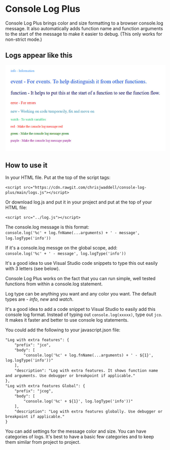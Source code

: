 # Console Log Plus

Console Log Plus brings color and size formatting to a browser console.log
message. It also automatically adds function name and function arguments to the
start of the message to make it easier to debug. (This only works for non-strict
mode.)

## Logs appear like this

![Console Log Plus log message types](https://github.com/chrisjwaddell/console-log-plus/blob/main/logs.jpg)

## How to use it

In your HTML file. Put at the top of the script tags:

```
<script src="https://cdn.rawgit.com/chrisjwaddell/console-log-plus/main/logs.js"></script>
```

Or download log.js and put it in your project and put at the top of your HTML
file:

```
<script src="../log.js"></script>
```

The console.log message is this format: \
`console.log('%c' + log.fnName(...arguments) + ' - message', log.logType('info'))`

If it's a console.log messge on the global scope, add: \
`console.log('%c' + ' - message', log.logType('info'))`

It's a good idea to use Visual Studio code snippets to type this out easily with
3 letters (see below).

Console Log Plus works on the fact that you can run simple, well tested
functions from within a console.log statement.

Log type can be anything you want and any color you want. The default types
are - _info_, _new_ and _watch_.

It's a good idea to add a code snippet to Visual Studio to easily add this
console log format. Instead of typing out `console.log(xxxxx)`, type out `jco`.
It makes it faster and better to use console log statements.

You could add the following to your javascript.json file:

```
"Log with extra features": {
    "prefix": "jco",
	"body": [
        "console.log('%c' + log.fnName(...arguments) + ' - ${1}', log.logType('info'))"
	],
	"description": "Log with extra features. It shows function name and arguments. Use debugger or breakpoint if applicable."
},
"Log with extra features Global": {
	"prefix": "jcog",
	"body": [
        "console.log('%c' + ${1}', log.logType('info'))"
	],
	"description": "Log with extra features globally. Use debugger or breakpoint if applicable."
}
```

You can add settings for the message color and size. You can have categories of
logs. It's best to have a basic few categories and to keep them similar from
project to project.

